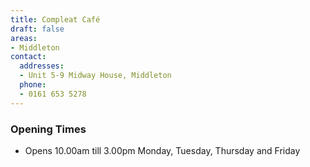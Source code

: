```yaml
---
title: Compleat Café
draft: false
areas:
- Middleton
contact:
  addresses:
  - Unit 5-9 Midway House, Middleton
  phone:
  - 0161 653 5278
---
```


### Opening Times
* Opens 10.00am till 3.00pm Monday, Tuesday, Thursday and Friday

